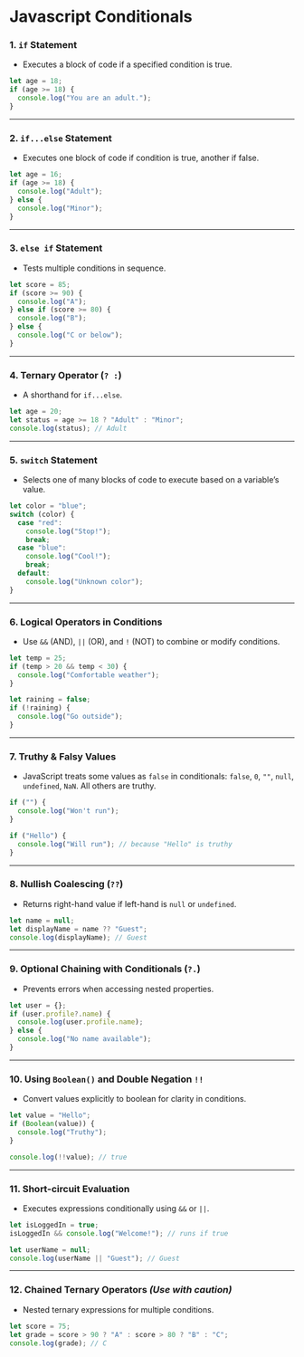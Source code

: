 # Javascript Conditionals


### 1. **`if` Statement**

* Executes a block of code if a specified condition is true.

```javascript
let age = 18;
if (age >= 18) {
  console.log("You are an adult.");
}
```

---

### 2. **`if...else` Statement**

* Executes one block of code if condition is true, another if false.

```javascript
let age = 16;
if (age >= 18) {
  console.log("Adult");
} else {
  console.log("Minor");
}
```

---

### 3. **`else if` Statement**

* Tests multiple conditions in sequence.

```javascript
let score = 85;
if (score >= 90) {
  console.log("A");
} else if (score >= 80) {
  console.log("B");
} else {
  console.log("C or below");
}
```

---

### 4. **Ternary Operator (`? :`)**

* A shorthand for `if...else`.

```javascript
let age = 20;
let status = age >= 18 ? "Adult" : "Minor";
console.log(status); // Adult
```

---

### 5. **`switch` Statement**

* Selects one of many blocks of code to execute based on a variable’s value.

```javascript
let color = "blue";
switch (color) {
  case "red":
    console.log("Stop!");
    break;
  case "blue":
    console.log("Cool!");
    break;
  default:
    console.log("Unknown color");
}
```

---

### 6. **Logical Operators in Conditions**

* Use `&&` (AND), `||` (OR), and `!` (NOT) to combine or modify conditions.

```javascript
let temp = 25;
if (temp > 20 && temp < 30) {
  console.log("Comfortable weather");
}

let raining = false;
if (!raining) {
  console.log("Go outside");
}
```

---

### 7. **Truthy & Falsy Values**

* JavaScript treats some values as `false` in conditionals: `false`, `0`, `""`, `null`, `undefined`, `NaN`. All others are truthy.

```javascript
if ("") {
  console.log("Won't run");
}

if ("Hello") {
  console.log("Will run"); // because "Hello" is truthy
}
```

---

### 8. **Nullish Coalescing (`??`)**

* Returns right-hand value if left-hand is `null` or `undefined`.

```javascript
let name = null;
let displayName = name ?? "Guest";
console.log(displayName); // Guest
```

---

### 9. **Optional Chaining with Conditionals (`?.`)**

* Prevents errors when accessing nested properties.

```javascript
let user = {};
if (user.profile?.name) {
  console.log(user.profile.name);
} else {
  console.log("No name available");
}
```

---

### 10. **Using `Boolean()` and Double Negation `!!`**

* Convert values explicitly to boolean for clarity in conditions.

```javascript
let value = "Hello";
if (Boolean(value)) {
  console.log("Truthy");
}

console.log(!!value); // true
```

---

### 11. **Short-circuit Evaluation**

* Executes expressions conditionally using `&&` or `||`.

```javascript
let isLoggedIn = true;
isLoggedIn && console.log("Welcome!"); // runs if true

let userName = null;
console.log(userName || "Guest"); // Guest
```

---

### 12. **Chained Ternary Operators** *(Use with caution)*

* Nested ternary expressions for multiple conditions.

```javascript
let score = 75;
let grade = score > 90 ? "A" : score > 80 ? "B" : "C";
console.log(grade); // C
```